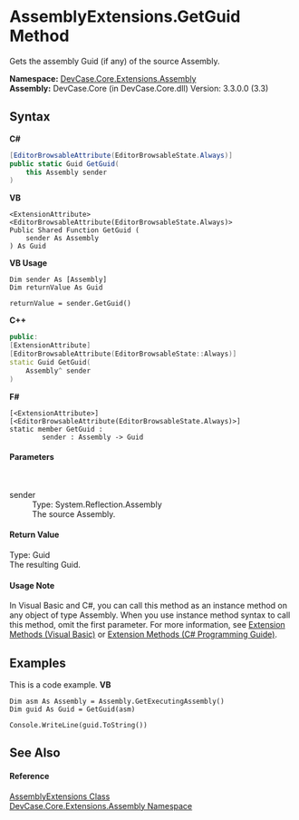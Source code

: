 # AssemblyExtensions.GetGuid Method 
 

Gets the assembly Guid (if any) of the source Assembly.

**Namespace:**&nbsp;<a href="N_DevCase_Core_Extensions_Assembly">DevCase.Core.Extensions.Assembly</a><br />**Assembly:**&nbsp;DevCase.Core (in DevCase.Core.dll) Version: 3.3.0.0 (3.3)

## Syntax

**C#**<br />
``` C#
[EditorBrowsableAttribute(EditorBrowsableState.Always)]
public static Guid GetGuid(
	this Assembly sender
)
```

**VB**<br />
``` VB
<ExtensionAttribute>
<EditorBrowsableAttribute(EditorBrowsableState.Always)>
Public Shared Function GetGuid ( 
	sender As Assembly
) As Guid
```

**VB Usage**<br />
``` VB Usage
Dim sender As [Assembly]
Dim returnValue As Guid

returnValue = sender.GetGuid()
```

**C++**<br />
``` C++
public:
[ExtensionAttribute]
[EditorBrowsableAttribute(EditorBrowsableState::Always)]
static Guid GetGuid(
	Assembly^ sender
)
```

**F#**<br />
``` F#
[<ExtensionAttribute>]
[<EditorBrowsableAttribute(EditorBrowsableState.Always)>]
static member GetGuid : 
        sender : Assembly -> Guid 

```


#### Parameters
&nbsp;<dl><dt>sender</dt><dd>Type: System.Reflection.Assembly<br />The source Assembly.</dd></dl>

#### Return Value
Type: Guid<br />The resulting Guid.

#### Usage Note
In Visual Basic and C#, you can call this method as an instance method on any object of type Assembly. When you use instance method syntax to call this method, omit the first parameter. For more information, see <a href="https://docs.microsoft.com/dotnet/visual-basic/programming-guide/language-features/procedures/extension-methods">Extension Methods (Visual Basic)</a> or <a href="https://docs.microsoft.com/dotnet/csharp/programming-guide/classes-and-structs/extension-methods">Extension Methods (C# Programming Guide)</a>.

## Examples
This is a code example. 
**VB**<br />
``` VB
Dim asm As Assembly = Assembly.GetExecutingAssembly()
Dim guid As Guid = GetGuid(asm)

Console.WriteLine(guid.ToString())
```


## See Also


#### Reference
<a href="T_DevCase_Core_Extensions_Assembly_AssemblyExtensions">AssemblyExtensions Class</a><br /><a href="N_DevCase_Core_Extensions_Assembly">DevCase.Core.Extensions.Assembly Namespace</a><br />